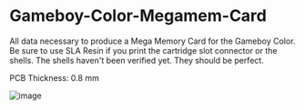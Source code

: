 # Gameboy-Color-Megamem-Card
All data necessary to produce a Mega Memory Card for the Gameboy Color. Be sure to use SLA Resin if you print the cartridge slot connector or the shells. The shells haven't been verified yet. They should be perfect.

PCB Thickness: 0.8 mm

![image](https://github.com/Modman/Gameboy-Color-Megamem-Card/blob/main/REF1347.png)
